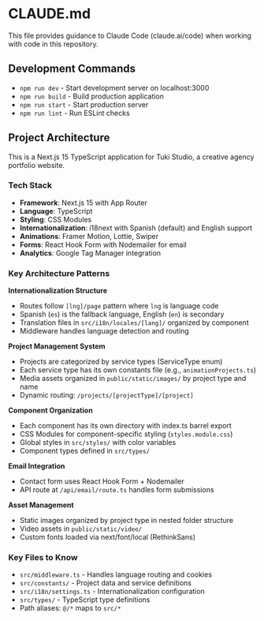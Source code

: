 # CLAUDE.md

This file provides guidance to Claude Code (claude.ai/code) when working with code in this repository.

## Development Commands

- `npm run dev` - Start development server on localhost:3000
- `npm run build` - Build production application
- `npm run start` - Start production server
- `npm run lint` - Run ESLint checks

## Project Architecture

This is a Next.js 15 TypeScript application for Tuki Studio, a creative agency portfolio website.

### Tech Stack
- **Framework**: Next.js 15 with App Router
- **Language**: TypeScript
- **Styling**: CSS Modules
- **Internationalization**: i18next with Spanish (default) and English support
- **Animations**: Framer Motion, Lottie, Swiper
- **Forms**: React Hook Form with Nodemailer for email
- **Analytics**: Google Tag Manager integration

### Key Architecture Patterns

**Internationalization Structure**
- Routes follow `[lng]/page` pattern where `lng` is language code
- Spanish (`es`) is the fallback language, English (`en`) is secondary
- Translation files in `src/i18n/locales/[lang]/` organized by component
- Middleware handles language detection and routing

**Project Management System**
- Projects are categorized by service types (ServiceType enum)
- Each service type has its own constants file (e.g., `animationProjects.ts`)
- Media assets organized in `public/static/images/` by project type and name
- Dynamic routing: `/projects/[projectType]/[project]`

**Component Organization**
- Each component has its own directory with index.ts barrel export
- CSS Modules for component-specific styling (`styles.module.css`)
- Global styles in `src/styles/` with color variables
- Component types defined in `src/types/`

**Email Integration**
- Contact form uses React Hook Form + Nodemailer
- API route at `/api/email/route.ts` handles form submissions

**Asset Management**
- Static images organized by project type in nested folder structure
- Video assets in `public/static/video/`
- Custom fonts loaded via next/font/local (RethinkSans)

### Key Files to Know
- `src/middleware.ts` - Handles language routing and cookies
- `src/constants/` - Project data and service definitions
- `src/i18n/settings.ts` - Internationalization configuration
- `src/types/` - TypeScript type definitions
- Path aliases: `@/*` maps to `src/*`